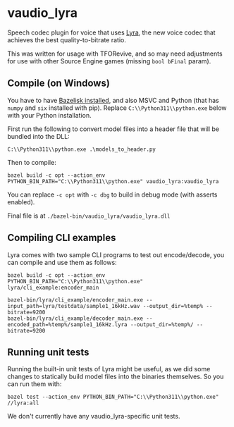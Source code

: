 # vaudio_lyra

Speech codec plugin for voice that uses [Lyra](https://github.com/google/lyra), the new voice codec that achieves the best quality-to-bitrate ratio.

This was written for usage with TFORevive, and so may need adjustments for use with other Source Engine games (missing `bool bFinal` param).

## Compile (on Windows)

You have to have [Bazelisk installed](https://bazel.build/install/bazelisk), and also MSVC and Python (that has `numpy` and `six` installed with pip). Replace `C:\\Python311\\python.exe` below with your Python installation.

First run the following to convert model files into a header file that will be bundled into the DLL:
```
C:\\Python311\\python.exe .\models_to_header.py
```

Then to compile:

```
bazel build -c opt --action_env PYTHON_BIN_PATH="C:\\Python311\\python.exe" vaudio_lyra:vaudio_lyra
```

You can replace `-c opt` with `-c dbg` to build in debug mode (with asserts enabled).

Final file is at `./bazel-bin/vaudio_lyra/vaudio_lyra.dll`

## Compiling CLI examples

Lyra comes with two sample CLI programs to test out encode/decode, you can compile and use them as follows:
```
bazel build -c opt --action_env PYTHON_BIN_PATH="C:\\Python311\\python.exe" lyra/cli_example:encoder_main

bazel-bin/lyra/cli_example/encoder_main.exe --input_path=lyra/testdata/sample1_16kHz.wav --output_dir=%temp% --bitrate=9200
bazel-bin/lyra/cli_example/decoder_main.exe --encoded_path=%temp%/sample1_16kHz.lyra --output_dir=%temp%/ --bitrate=9200
```

## Running unit tests

Running the built-in unit tests of Lyra might be useful, as we did some changes to statically build model files into the binaries themselves. So you can run them with:
```
bazel test --action_env PYTHON_BIN_PATH="C:\\Python311\\python.exe" //lyra:all
```

We don't currently have any vaudio_lyra-specific unit tests.
